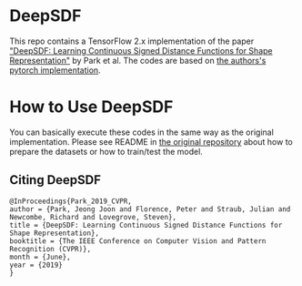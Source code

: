 # DeepSDF

This repo contains a TensorFlow 2.x implementation of the paper ["DeepSDF: Learning Continuous Signed Distance Functions for Shape Representation"](https://openaccess.thecvf.com/content_CVPR_2019/html/Park_DeepSDF_Learning_Continuous_Signed_Distance_Functions_for_Shape_Representation_CVPR_2019_paper.html) by Park et al. The codes are based on [the authors's pytorch implementation](https://github.com/facebookresearch/DeepSDF).

# How to Use DeepSDF
You can basically execute these codes in the same way as the original implementation. Please see README in [the original repository](https://github.com/facebookresearch/DeepSDF) about how to prepare the datasets or how to train/test the model.

## Citing DeepSDF
```
@InProceedings{Park_2019_CVPR,
author = {Park, Jeong Joon and Florence, Peter and Straub, Julian and Newcombe, Richard and Lovegrove, Steven},
title = {DeepSDF: Learning Continuous Signed Distance Functions for Shape Representation},
booktitle = {The IEEE Conference on Computer Vision and Pattern Recognition (CVPR)},
month = {June},
year = {2019}
}
```


